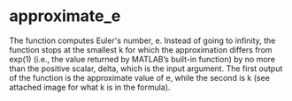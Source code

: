 # approximate_e
The function computes Euler's number, e. Instead of going to infinity, the function stops at the smallest k for which the approximation differs from exp(1) (i.e., the value returned by MATLAB’s built-in function) by no more than the positive scalar, delta, which is the input argument. The first output of the function is the approximate value of e, while the second is k (see attached image for what k is in the formula).
